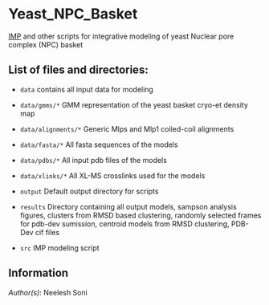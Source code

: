 # Yeast_NPC_Basket
[IMP](https://integrativemodeling.org/) and other scripts for integrative modeling of yeast Nuclear pore complex (NPC) basket

## List of files and directories:

- `data`	contains all input data for modeling

- `data/gmms/*`		  GMM representation of the yeast basket cryo-et density map

- `data/alignments/*`		  Generic Mlps and Mlp1 coiled-coil alignments

- `data/fasta/*`		  All fasta sequences of the models

- `data/pdbs/*`		  All input pdb files of the models

- `data/xlinks/*`		  All XL-MS crosslinks used for the models

- `output`		  Default output directory for scripts

- `results`		  Directory containing all output models, sampson analysis figures, clusters from RMSD based clustering, randomly selected frames for pdb-dev sumission, centroid models from RMSD clustering, PDB-Dev cif files

- `src`		  IMP modeling script


## Information

_Author(s)_: Neelesh Soni



